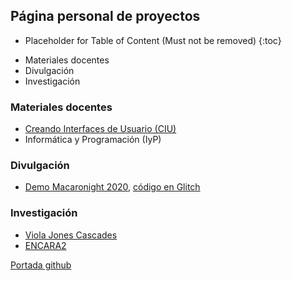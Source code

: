 ## Página personal de proyectos

* Placeholder for Table of Content (Must not be removed) <newline> {:toc}

- Materiales docentes
- Divulgación
- Investigación 


### Materiales docentes

- [Creando Interfaces de Usuario (CIU)](CIU/README.md)
- Informática y Programación (IyP)

### Divulgación

- [Demo Macaronight 2020](https://macaronight-test.glitch.me), [código en Glitch](https://glitch.com/edit/#!/macaronight-test)


### Investigación

- [Viola Jones Cascades](https://github.com/otsedom/ViolaJonesCascades)
- [ENCARA2](https://github.com/otsedom/ENCARA2)



[Portada github](https://github.com/otsedom)



